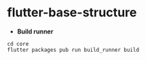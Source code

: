 # flutter-base-structure

- **Build runner**

```shell
cd core
flutter packages pub run build_runner build
```
